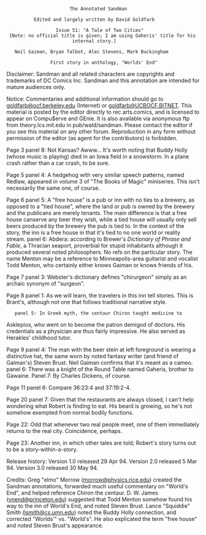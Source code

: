                            The Annotated Sandman

              Edited and largely written by David Goldfarb

                      Issue 51: "A Tale of Two Cities"
     [Note: no official title is given; I am using Gaheris' title for his
                            internal story.]

       Neil Gaiman, Bryan Talbot, Alec Stevens, Mark Buckingham

                    First story in anthology, "Worlds' End" 

Disclaimer:  Sandman and all related characters are copyrights and trademarks
of DC Comics Inc.  Sandman and this annotation are intended for mature
audiences only.

Notice:  Commentaries and additional information should go to
goldfarb@ocf.berkeley.edu (Internet) or goldfarb@UCBOCF.BITNET.  This material
is posted by the editor directly to rec.arts.comics, and is licensed
to appear on Compu$erve and GEnie.  It is also available via anonymous ftp
from theory.lcs.mit.edu in pub/wald/sandman.  Please contact the editor if you
see this material on any other forum.  Reproduction in any form without
permission of the editor (as agent for the contributors) is forbidden.

Page 3 panel 8: Not Kansas? Awww... It's worth noting that Buddy Holly
(whose music is playing) died in an Iowa field in a snowstorm. In a plane
crash rather than a car crash, to be sure.

Page 5 panel 4: A hedgehog with very similar speech patterns, named
Redlaw, appeared in volume 3 of "The Books of Magic" miniseries. This
isn't necessarily the same one, of course.

Page 6 panel 5: A "free house" is a pub or inn with no ties to a brewery,
as opposed to a "tied house", where the land or pub is owned by the brewery 
and the publicans are merely tenants. The main difference is that a free 
house canserve any beer they wish, while a tied house will usually only 
sell beers produced by the brewery the pub is tied to. In the context of the 
story, the inn is a free house in that it's tied to no one world or reality 
stream.
           panel 6: Abdera: according to Brewer's _Dictionary of Phrase and
Fable_, a Thracian seaport, proverbial for stupid inhabitants although it 
produced several noted philosophers. No refs on the particular story. 
The name Menton may be a reference to Minneapolis-area guitarist and vocalist 
Todd Menton, who certainly either knows Gaiman or knows friends of his.

Page 7 panel 3: Webster's dictionary defines "chirurgeon" simply as
an archaic synonym of "surgeon".

Page 8 panel 1: As we will learn, the travelers in this inn tell stories.
This is Brant's, although not one that follows traditional narrative style.

	   panel 5: In Greek myth, the centaur Chiron taught medicine to
Asklepios, who went on to become the patron demigod of doctors. His 
credentials as a physician are thus fairly impressive. He also served as 
Herakles' childhood tutor.

Page 9 panel 4: The man with the beer stein at left foreground is wearing
a distinctive hat, the same worn by noted fantasy writer (and friend of
Gaiman's) Steven Brust. Neil Gaiman confirms that it's meant as a cameo.
           panel 6: There was a knight of the Round Table named Gaheris,
brother to Gawaine.
	   Panel 7: By Charles Dickens, of course.

Page 11 panel 6: Compare 36:23:4 and 37:19:2-4.

Page 20 panel 7: Given that the restaurants are always closed, I can't
help wondering what Robert is finding to eat. His beard is growing,
so he's not somehow exempted from normal bodily functions.

Page 22: Odd that whenever two real people meet, one of them
immediately returns to the real city. Coincidence, perhaps.

Page 23: Another inn, in which other tales are told; Robert's story
turns out to be a story-within-a-story.

Release history: 
Version 1.0 released 29 Apr 94.
Version 2.0 released 5 Mar 94.
Version 3.0 released 30 May 94.

Credits: 
	Greg "elmo" Morrow (morrow@physics.rice.edu) created the Sandman
annotations, forwarded much useful commentary on "World's End", and helped
reference Chiron the centaur.
	D. W. James (vnend@princeton.edu) suggested that Todd Menton
somehow found his way to the inn of World's End, and noted Steven Brust.
	Lance "Squiddie" Smith (lsmith@cs.umn.edu) noted the Buddy Holly
connection, and corrected "Worlds'" vs. "World's". He also explicated the
term "free house" and noted Steven Brust's appearance.
